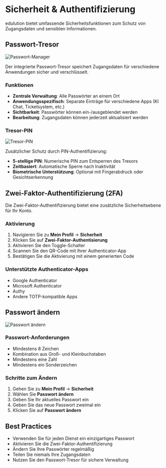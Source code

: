 # Sicherheit & Authentifizierung

edulution bietet umfassende Sicherheitsfunktionen zum Schutz von Zugangsdaten und sensiblen Informationen.

## Passwort-Tresor

![Passwort-Manager](/img/features/security-password-manager.jpeg)

Der integrierte Passwort-Tresor speichert Zugangsdaten für verschiedene Anwendungen sicher und verschlüsselt.

### Funktionen

- **Zentrale Verwaltung**: Alle Passwörter an einem Ort
- **Anwendungsspezifisch**: Separate Einträge für verschiedene Apps (KI Chat, Ticketsystem, etc.)
- **Sichtbarkeit**: Passwörter können ein-/ausgeblendet werden
- **Bearbeitung**: Zugangsdaten können jederzeit aktualisiert werden

### Tresor-PIN

![Tresor-PIN](/img/features/security-tresor-pin.png)

Zusätzlicher Schutz durch PIN-Authentifizierung:

- **5-stellige PIN**: Numerische PIN zum Entsperren des Tresors
- **Zeitbasiert**: Automatische Sperre nach Inaktivität
- **Biometrische Unterstützung**: Optional mit Fingerabdruck oder Gesichtserkennung

## Zwei-Faktor-Authentifizierung (2FA)

Die Zwei-Faktor-Authentifizierung bietet eine zusätzliche Sicherheitsebene für Ihr Konto.

### Aktivierung

1. Navigieren Sie zu **Mein Profil** → **Sicherheit**
2. Klicken Sie auf **Zwei-Faktor-Authentisierung**
3. Aktivieren Sie den Toggle-Schalter
4. Scannen Sie den QR-Code mit Ihrer Authenticator-App
5. Bestätigen Sie die Aktivierung mit einem generierten Code

### Unterstützte Authenticator-Apps

- Google Authenticator
- Microsoft Authenticator
- Authy
- Andere TOTP-kompatible Apps

## Passwort ändern

![Passwort ändern](/img/features/security-password-manager.jpeg)

### Passwort-Anforderungen

- Mindestens 8 Zeichen
- Kombination aus Groß- und Kleinbuchstaben
- Mindestens eine Zahl
- Mindestens ein Sonderzeichen

### Schritte zum Ändern

1. Gehen Sie zu **Mein Profil** → **Sicherheit**
2. Wählen Sie **Passwort ändern**
3. Geben Sie Ihr aktuelles Passwort ein
4. Geben Sie das neue Passwort zweimal ein
5. Klicken Sie auf **Passwort ändern**

## Best Practices

- Verwenden Sie für jeden Dienst ein einzigartiges Passwort
- Aktivieren Sie die Zwei-Faktor-Authentifizierung
- Ändern Sie Ihre Passwörter regelmäßig
- Teilen Sie niemals Ihre Zugangsdaten
- Nutzen Sie den Passwort-Tresor für sichere Verwaltung
